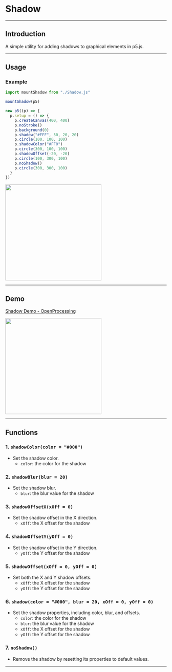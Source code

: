 # Shadow

---

## Introduction

A simple utility for adding shadows to graphical elements in p5.js.

---

## Usage

### Example

```js
import mountShadow from "./Shadow.js"

mountShadow(p5)

new p5((p) => {
  p.setup = () => {
    p.createCanvas(400, 400)
    p.noStroke()
    p.background(0)
    p.shadow("#FFF", 50, 20, 20)
    p.circle(100, 100, 100)
    p.shadowColor("#FF0")
    p.circle(300, 100, 100)
    p.shadowOffset(-20, -20)
    p.circle(100, 300, 100)
    p.noShadow()
    p.circle(300, 300, 100)
  }
})
```

<img src="https://github.com/ZRNOF/p5.tools/blob/main/src/Decoration/Shadow/example.png" width="300" height="300">

---

## Demo

[Shadow Demo - OpenProcessing](https://openprocessing.org/sketch/1991418)

<img src="https://github.com/ZRNOF/p5.tools/blob/main/src/Decoration/Shadow/demo.png" width="300" height="300">

---

## Functions

### 1. `shadowColor(color = "#000")`

- Set the shadow color.
  - `color`: the color for the shadow

### 2. `shadowBlur(blur = 20)`

- Set the shadow blur.
  - `blur`: the blur value for the shadow

### 3. `shadowOffsetX(xOff = 0)`

- Set the shadow offset in the X direction.
  - `xOff`: the X offset for the shadow

### 4. `shadowOffsetY(yOff = 0)`

- Set the shadow offset in the Y direction.
  - `yOff`: the Y offset for the shadow

### 5. `shadowOffset(xOff = 0, yOff = 0)`

- Set both the X and Y shadow offsets.
  - `xOff`: the X offset for the shadow
  - `yOff`: the Y offset for the shadow

### 6. `shadow(color = "#000", blur = 20, xOff = 0, yOff = 0)`

- Set the shadow properties, including color, blur, and offsets.
  - `color`: the color for the shadow
  - `blur`: the blur value for the shadow
  - `xOff`: the X offset for the shadow
  - `yOff`: the Y offset for the shadow

### 7. `noShadow()`

- Remove the shadow by resetting its properties to default values.

---
